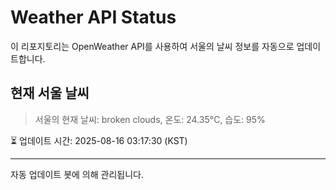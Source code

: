 
# Weather API Status

이 리포지토리는 OpenWeather API를 사용하여 서울의 날씨 정보를 자동으로 업데이트합니다.

## 현재 서울 날씨
> 서울의 현재 날씨: broken clouds, 온도: 24.35°C, 습도: 95%

⏳ 업데이트 시간: 2025-08-16 03:17:30 (KST)

---
자동 업데이트 봇에 의해 관리됩니다.
